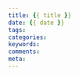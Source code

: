 ```yaml
---
title: {{ title }}
date: {{ date }}
tags: 
categories:
keywords:
comments:
meta:
---
```

<!-- toc -->
<!-- more -->
